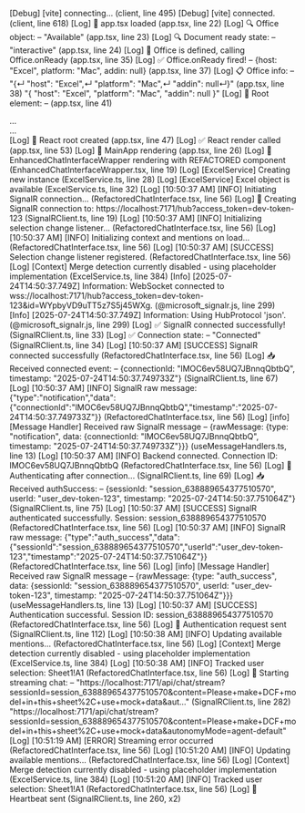 [Debug] [vite] connecting... (client, line 495)
[Debug] [vite] connected. (client, line 618)
[Log] 🚀 app.tsx loaded (app.tsx, line 22)
[Log] 🔍 Office object: – "Available" (app.tsx, line 23)
[Log] 🔍 Document ready state: – "interactive" (app.tsx, line 24)
[Log] 📌 Office is defined, calling Office.onReady (app.tsx, line 35)
[Log] ✅ Office.onReady fired! – {host: "Excel", platform: "Mac", addin: null} (app.tsx, line 37)
[Log] 📋 Office info: – "{↵  \"host\": \"Excel\",↵  \"platform\": \"Mac\",↵  \"addin\": null↵}" (app.tsx, line 38)
"{
  \"host\": \"Excel\",
  \"platform\": \"Mac\",
  \"addin\": null
}"
[Log] 🎯 Root element: –  (app.tsx, line 41)
<div id="root">…</div>

<div id="root">…</div>
[Log] 🌳 React root created (app.tsx, line 47)
[Log] ✅ React render called (app.tsx, line 53)
[Log] 🎨 MainApp rendering (app.tsx, line 26)
[Log] 🎨 EnhancedChatInterfaceWrapper rendering with REFACTORED component (EnhancedChatInterfaceWrapper.tsx, line 19)
[Log] [ExcelService] Creating new instance (ExcelService.ts, line 28)
[Log] [ExcelService] Excel object is available (ExcelService.ts, line 32)
[Log] [10:50:37 AM] [INFO] Initiating SignalR connection... (RefactoredChatInterface.tsx, line 56)
[Log] 🔌 Creating SignalR connection to: https://localhost:7171/hub?access_token=dev-token-123 (SignalRClient.ts, line 19)
[Log] [10:50:37 AM] [INFO] Initializing selection change listener... (RefactoredChatInterface.tsx, line 56)
[Log] [10:50:37 AM] [INFO] Initializing context and mentions on load... (RefactoredChatInterface.tsx, line 56)
[Log] [10:50:37 AM] [SUCCESS] Selection change listener registered. (RefactoredChatInterface.tsx, line 56)
[Log] [Context] Merge detection currently disabled - using placeholder implementation (ExcelService.ts, line 384)
[Info] [2025-07-24T14:50:37.749Z] Information: WebSocket connected to wss://localhost:7171/hub?access_token=dev-token-123&id=WYpbyVD9uTT5z7S5j45WXg. (@microsoft_signalr.js, line 299)
[Info] [2025-07-24T14:50:37.749Z] Information: Using HubProtocol 'json'. (@microsoft_signalr.js, line 299)
[Log] ✅ SignalR connected successfully! (SignalRClient.ts, line 33)
[Log] ✅ Connection state: – "Connected" (SignalRClient.ts, line 34)
[Log] [10:50:37 AM] [SUCCESS] SignalR connected successfully (RefactoredChatInterface.tsx, line 56)
[Log] 📥 Received connected event: – {connectionId: "lMOC6ev58UQ7JBnnqQbtbQ", timestamp: "2025-07-24T14:50:37.749733Z"} (SignalRClient.ts, line 67)
[Log] [10:50:37 AM] [INFO] SignalR raw message: {"type":"notification","data":{"connectionId":"lMOC6ev58UQ7JBnnqQbtbQ","timestamp":"2025-07-24T14:50:37.749733Z"}} (RefactoredChatInterface.tsx, line 56)
[Log] [info] [Message Handler] Received raw SignalR message – {rawMessage: {type: "notification", data: {connectionId: "lMOC6ev58UQ7JBnnqQbtbQ", timestamp: "2025-07-24T14:50:37.749733Z"}}} (useMessageHandlers.ts, line 13)
[Log] [10:50:37 AM] [INFO] Backend connected. Connection ID: lMOC6ev58UQ7JBnnqQbtbQ (RefactoredChatInterface.tsx, line 56)
[Log] 🔐 Authenticating after connection... (SignalRClient.ts, line 69)
[Log] 📥 Received authSuccess: – {sessionId: "session_638889654377510570", userId: "user_dev-token-123", timestamp: "2025-07-24T14:50:37.751064Z"} (SignalRClient.ts, line 75)
[Log] [10:50:37 AM] [SUCCESS] SignalR authenticated successfully. Session: session_638889654377510570 (RefactoredChatInterface.tsx, line 56)
[Log] [10:50:37 AM] [INFO] SignalR raw message: {"type":"auth_success","data":{"sessionId":"session_638889654377510570","userId":"user_dev-token-123","timestamp":"2025-07-24T14:50:37.751064Z"}} (RefactoredChatInterface.tsx, line 56)
[Log] [info] [Message Handler] Received raw SignalR message – {rawMessage: {type: "auth_success", data: {sessionId: "session_638889654377510570", userId: "user_dev-token-123", timestamp: "2025-07-24T14:50:37.751064Z"}}} (useMessageHandlers.ts, line 13)
[Log] [10:50:37 AM] [SUCCESS] Authentication successful. Session ID: session_638889654377510570 (RefactoredChatInterface.tsx, line 56)
[Log] 🔐 Authentication request sent (SignalRClient.ts, line 112)
[Log] [10:50:38 AM] [INFO] Updating available mentions... (RefactoredChatInterface.tsx, line 56)
[Log] [Context] Merge detection currently disabled - using placeholder implementation (ExcelService.ts, line 384)
[Log] [10:50:38 AM] [INFO] Tracked user selection: Sheet1!A1 (RefactoredChatInterface.tsx, line 56)
[Log] 🌊 Starting streaming chat: – "https://localhost:7171/api/chat/stream?sessionId=session_638889654377510570&content=Please+make+DCF+model+in+this+sheet%2C+use+mock+data&aut…" (SignalRClient.ts, line 282)
"https://localhost:7171/api/chat/stream?sessionId=session_638889654377510570&content=Please+make+DCF+model+in+this+sheet%2C+use+mock+data&autonomyMode=agent-default"
[Log] [10:51:19 AM] [ERROR] Streaming error occurred (RefactoredChatInterface.tsx, line 56)
[Log] [10:51:20 AM] [INFO] Updating available mentions... (RefactoredChatInterface.tsx, line 56)
[Log] [Context] Merge detection currently disabled - using placeholder implementation (ExcelService.ts, line 384)
[Log] [10:51:20 AM] [INFO] Tracked user selection: Sheet1!A1 (RefactoredChatInterface.tsx, line 56)
[Log] 💓 Heartbeat sent (SignalRClient.ts, line 260, x2)